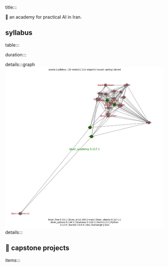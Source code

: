 title:::

📐 an academy for practical AI in Iran.

## syllabus

table:::

duration:::

details:::graph
![image](../../assets/syllabus.png)
details:::

## 📐 capstone projects

items:::